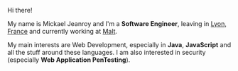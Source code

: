 Hi there!

My name is Mickael Jeanroy and I'm a **Software Engineer**, leaving in [Lyon, France](https://goo.gl/maps/mCdtA8dkCESd1gMAA) and currently working at [Malt](https://www.malt.com).

My main interests are Web Development, especially in **Java**, **JavaScript** and all the stuff around these languages. I am also interested in security (especially **Web Application PenTesting**).

